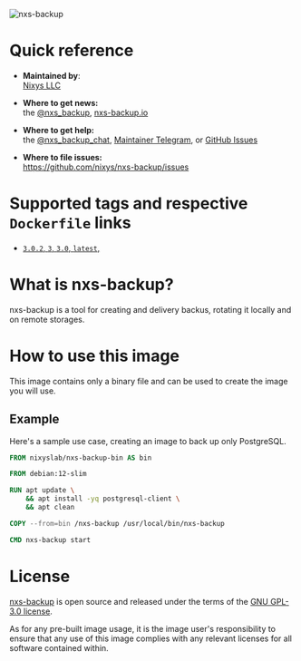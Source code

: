 ![nxs-backup](https://github.com/nixys/go-nxs-backup/assets/28505813/6aa03e3a-db3d-4f34-952b-91cab5fbe49e)

# Quick reference

- **Maintained by**:  
  [Nixys LLC](https://nixys.io)

- **Where to get news:**  
  the [@nxs_backup](https://t.me/nxs_backup), [nxs-backup.io](https://nxs-backup.io)

- **Where to get help:**  
  the [@nxs_backup_chat](https://t.me/nxs_backup_chat), [Maintainer Telegram](https://t.me/r_andreev),
  or [GitHub Issues](https://github.com/nixys/nxs-backup/issues)

- **Where to file issues:**  
  https://github.com/nixys/nxs-backup/issues

# Supported tags and respective `Dockerfile` links

- [`3.0.2`, `3`, `3.0`, `latest`,](https://github.com/nixys/nxs-backup/blob/main/.docker/Dockerfile-bin)

# What is nxs-backup?

nxs-backup is a tool for creating and delivery backus, rotating it locally and on remote storages.

# How to use this image

This image contains only a binary file and can be used to create the image you will use.

## Example

Here's a sample use case, creating an image to back up only PostgreSQL.

```dockerfile
FROM nixyslab/nxs-backup-bin AS bin

FROM debian:12-slim

RUN apt update \
    && apt install -yq postgresql-client \
    && apt clean

COPY --from=bin /nxs-backup /usr/local/bin/nxs-backup

CMD nxs-backup start
```

# License

[nxs-backup](https://github.com/nixys/nxs-backup) is open source and released under the terms of
the [GNU GPL-3.0 license](https://github.com/nixys/nxs-backup/blob/main/LICENSE).

As for any pre-built image usage, it is the image user's responsibility to ensure that any use of this image complies
with any relevant licenses for all software contained within.
